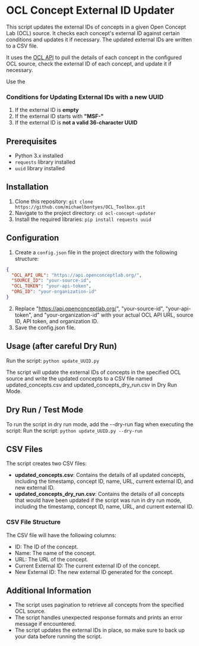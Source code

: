 # OCL Concept External ID Updater

This script updates the external IDs of concepts in a given Open Concept Lab (OCL) source. It checks each concept's external ID against certain conditions and updates it if necessary. The updated external IDs are written to a CSV file.

It uses the [OCL API](https://docs.openconceptlab.org/en/latest/oclapi/apireference/concepts.html#edit-concept) to pull the details of each concept in the configured OCL source, check the external ID of each concept, and update it if necessary. 

Use the 

### Conditions for Updating External IDs with a new UUID
1. If the external ID is **empty**
2. If the external ID starts with **"MSF-"**
3. If the external ID is **not a valid 36-character UUID**

## Prerequisites

- Python 3.x installed
- `requests` library installed
- `uuid` library installed

## Installation

1. Clone this repository: `git clone https://github.com/michaelbontyes/OCL_Toolbox.git`
2. Navigate to the project directory: `cd ocl-concept-updater`
3. Install the required libraries: `pip install requests uuid`

## Configuration

1. Create a `config.json` file in the project directory with the following structure:

```json
{
  "OCL_API_URL": "https://api.openconceptlab.org/",
  "SOURCE_ID": "your-source-id",
  "OCL_TOKEN": "your-api-token",
  "ORG_ID": "your-organization-id"
}
```

2. Replace "https://api.openconceptlab.org/", "your-source-id", "your-api-token", and "your-organization-id" with your actual OCL API URL, source ID, API token, and organization ID.
3. Save the config.json file.

## Usage (after careful Dry Run)
Run the script: 
`python update_UUID.py`

The script will update the external IDs of concepts in the specified OCL source and write the updated concepts to a CSV file named updated_concepts.csv and updated_concepts_dry_run.csv in Dry Run Mode.

## Dry Run / Test Mode
To run the script in dry run mode, add the --dry-run flag when executing the script:
Run the script: 
`python update_UUID.py --dry-run`

## CSV Files
The script creates two CSV files:

- **updated_concepts.csv**: Contains the details of all updated concepts, including the timestamp, concept ID, name, URL, current external ID, and new external ID.
- **updated_concepts_dry_run.csv**: Contains the details of all concepts that would have been updated if the script was run in dry run mode, including the timestamp, concept ID, name, URL, and current external ID.

### CSV File Structure
The CSV file will have the following columns:

- ID: The ID of the concept.
- Name: The name of the concept.
- URL: The URL of the concept.
- Current External ID: The current external ID of the concept.
- New External ID: The new external ID generated for the concept.

## Additional Information
- The script uses pagination to retrieve all concepts from the specified OCL source.
- The script handles unexpected response formats and prints an error message if encountered.
- The script updates the external IDs in place, so make sure to back up your data before running the script.
